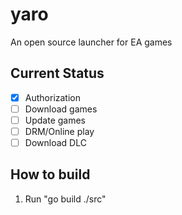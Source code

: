 # yaro
An open source launcher for EA games

## Current Status

- [X] Authorization
- [ ] Download games
- [ ] Update games
- [ ] DRM/Online play
- [ ] Download DLC

## How to build
1. Run "go build ./src"
